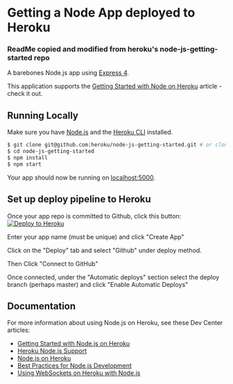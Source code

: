 # Getting a Node App deployed to Heroku
### ReadMe copied and modified from heroku's node-js-getting-started repo

A barebones Node.js app using [Express 4](http://expressjs.com/).

This application supports the [Getting Started with Node on Heroku](https://devcenter.heroku.com/articles/getting-started-with-nodejs) article - check it out.

## Running Locally

Make sure you have [Node.js](http://nodejs.org/) and the [Heroku CLI](https://cli.heroku.com/) installed.

```sh
$ git clone git@github.com:heroku/node-js-getting-started.git # or clone your own fork
$ cd node-js-getting-started
$ npm install
$ npm start
```

Your app should now be running on [localhost:5000](http://localhost:5000/).

## Set up deploy pipeline to Heroku

Once your app repo is committed to Github, click this button:
[![Deploy to Heroku](https://www.herokucdn.com/deploy/button.png)](https://heroku.com/deploy)

Enter your app name (must be unique) and click "Create App"

Click on the "Deploy" tab and select "Github" under deploy method.

Then Click "Connect to GitHub"

Once connected, under the "Automatic deploys" section select the deploy branch (perhaps master) and click "Enable Automatic Deploys"

## Documentation

For more information about using Node.js on Heroku, see these Dev Center articles:

- [Getting Started with Node.js on Heroku](https://devcenter.heroku.com/articles/getting-started-with-nodejs)
- [Heroku Node.js Support](https://devcenter.heroku.com/articles/nodejs-support)
- [Node.js on Heroku](https://devcenter.heroku.com/categories/nodejs)
- [Best Practices for Node.js Development](https://devcenter.heroku.com/articles/node-best-practices)
- [Using WebSockets on Heroku with Node.js](https://devcenter.heroku.com/articles/node-websockets)
